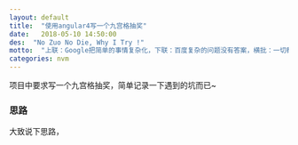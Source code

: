 ```yaml
---
layout: default
title:  "使用angular4写一个九宫格抽奖"
date:   2018-05-10 14:50:00
des:  "No Zuo No Die, Why I Try !"
motto:  "上联：Google把简单的事情复杂化，下联：百度复杂的问题没有答案，横批：一切都是瞎折腾"
categories: nvm
---
```


项目中要求写一个九宫格抽奖，简单记录一下遇到的坑而已~

### 思路

大致说下思路，